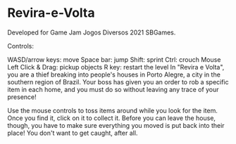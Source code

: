 # Revira-e-Volta
Developed for Game Jam Jogos Diversos 2021 SBGames.

Controls:

WASD/arrow keys: move
Space bar: jump
Shift: sprint
Ctrl: crouch
Mouse Left Click & Drag: pickup objects
R key: restart the level
In "Revira e Volta", you are a thief breaking into people's houses in Porto Alegre, a city in the southern region of Brazil. Your boss has given you an order to rob a specific item in each home, and you must do so without leaving any trace of your presence!

Use the mouse controls to toss items around while you look for the item. Once you find it, click on it to collect it. Before you can leave the house, though, you have to make sure everything you moved is put back into their place! You don't want to get caught, after all.
